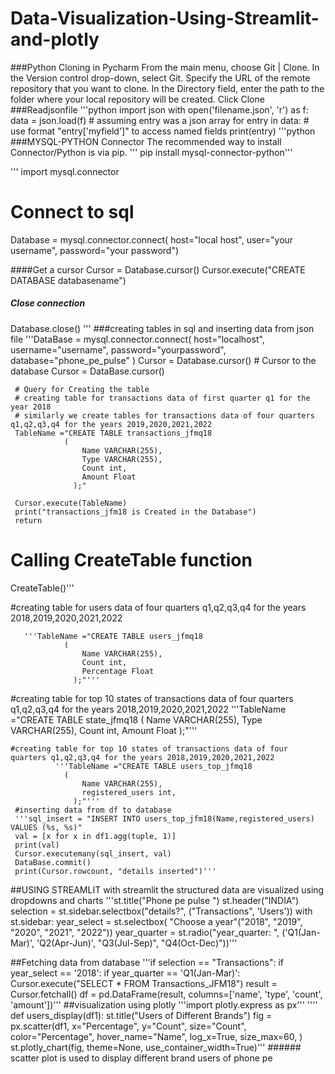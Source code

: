 # Data-Visualization-Using-Streamlit-and-plotly
###Python Cloning in Pycharm
     From the main menu, choose Git | Clone.
     In the Version control drop-down, select Git.
     Specify the URL of the remote repository that you want to clone.
     In the Directory field, enter the path to the folder where your local repository will be created.
     Click Clone
 ###Readjsonfile 
'''python
import json
with open('filename.json', 'r') as f:
data = json.load(f)
    # assuming entry was a json array
    for entry in data:
        # use format "entry['myfield']" to access named fields
        print(entry)
  '''python
###MYSQL-PYTHON Connector
The recommended way to install Connector/Python is via pip.
 ''' pip install mysql-connector-python'''
 
'''
 import mysql.connector 

# Connect to sql
Database = mysql.connector.connect(
    host="local host",
    user="your username",
    password="your password")

####Get a cursor
Cursor = Database.cursor()
Cursor.execute("CREATE DATABASE databasename")
##### Close connection
Database.close()
'''
###creating tables in sql and inserting data from json file
'''DataBase = mysql.connector.connect(
    host="localhost",
    username="username",
    password="yourpassword",
    database="phone_pe_pulse"
)
   Cursor = Database.cursor()
    # Cursor to the database
     Cursor = DataBase.cursor()
 
     # Query for Creating the table
     # creating table for transactions data of first quarter q1 for the year 2018
     # similarly we create tables for transactions data of four quarters q1,q2,q3,q4 for the years 2019,2020,2021,2022
     TableName ="CREATE TABLE transactions_jfmq18
                (
                    Name VARCHAR(255),
                    Type VARCHAR(255),
                    Count int,
                    Amount Float
                  );"
 
     Cursor.execute(TableName)
     print("transactions_jfm18 is Created in the Database")
     return
 
# Calling CreateTable function
CreateTable()'''
   
   #creating table for users data of four quarters q1,q2,q3,q4 for the years 2018,2019,2020,2021,2022
   
       '''TableName ="CREATE TABLE users_jfmq18
                (
                    Name VARCHAR(255),
                    Count int,
                    Percentage Float
                  );"'''
   
   
   #creating table for top 10 states of transactions data of four quarters q1,q2,q3,q4 for the years 2018,2019,2020,2021,2022
         '''TableName ="CREATE TABLE state_jfmq18
                (
                    Name VARCHAR(255),
                    Type VARCHAR(255),
                    Count int,
                    Amount Float
                  );"'''
   
    #creating table for top 10 states of transactions data of four quarters q1,q2,q3,q4 for the years 2018,2019,2020,2021,2022
              '''TableName ="CREATE TABLE users_top_jfmq18
                (
                    Name VARCHAR(255),
                    registered_users int,
                  );"'''  
     #inserting data from df to database
     '''sql_insert = "INSERT INTO users_top_jfm18(Name,registered_users) VALUES (%s, %s)"
     val = [x for x in df1.agg(tuple, 1)]
     print(val)
     Cursor.executemany(sql_insert, val)
     DataBase.commit()
     print(Cursor.rowcount, "details inserted")'''
                  
   ##USING STREAMLIT
   with streamlit the structured data are visualized using dropdowns and charts
               '''st.title("Phone pe pulse ")
                  st.header("INDIA")
                  selection = st.sidebar.selectbox("details?", ("Transactions", 'Users'))
                  with st.sidebar:
                  year_select = st.selectbox(
                  "Choose a year"("2018", "2019", "2020", "2021", "2022"))
                   year_quarter = st.radio("year_quarter: ", ('Q1(Jan-Mar)', 'Q2(Apr-Jun)', "Q3(Jul-Sep)", "Q4(Oct-Dec)"))'''
    
   ##Fetching data from database
                 '''if selection == "Transactions":
                       if year_select == '2018':
                          if year_quarter == 'Q1(Jan-Mar)':
                             Cursor.execute("SELECT * FROM Transactions_JFM18")
                             result = Cursor.fetchall()
                             df = pd.DataFrame(result, columns=['name', 'type', 'count', 'amount'])'''
   ##visualization using plotly
                  '''import plotly.express as px'''
                 '''' def users_display(df1):
                           st.title("Users of Different Brands")
                               fig = px.scatter(df1, x="Percentage", y="Count", size="Count", color="Percentage", hover_name="Name",
                                     log_x=True,
                                     size_max=60,
                                      )
                       st.plotly_chart(fig, theme=None, use_container_width=True)'''
          ###### scatter plot is used to display different brand users of phone pe
          

   
